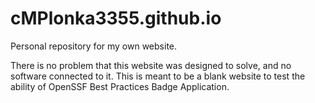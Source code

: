 # cMPlonka3355.github.io
Personal repository for my own website.

There is no problem that this website was designed to solve, and no software connected to it. This is meant to be a blank website to test the ability of OpenSSF Best Practices Badge Application.
